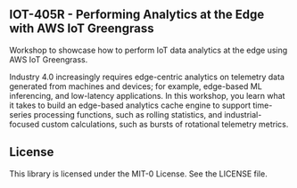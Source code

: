 ## IOT-405R - Performing Analytics at the Edge with AWS IoT Greengrass

Workshop to showcase how to perform IoT data analytics at the edge using
AWS IoT Greengrass.

Industry 4.0 increasingly requires edge-centric analytics on telemetry data
generated from machines and devices; for example, edge-based ML inferencing,
and low-latency applications. In this workshop, you learn what it takes to
build an edge-based analytics cache engine to support time-series processing
functions, such as rolling statistics, and industrial-focused custom
calculations, such as bursts of rotational telemetry metrics.

## License

This library is licensed under the MIT-0 License. See the LICENSE file.

